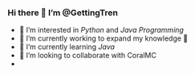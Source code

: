 ### Hi there 👋 I’m @GettingTren
- 👀 I’m interested in *Python* and *Java Programming*
- 🔭 I’m currently working to expand my knowledge 📖 
- 🌱 I’m currently learning *Java*
- 👯 I’m looking to collaborate with CoralMC
- 
